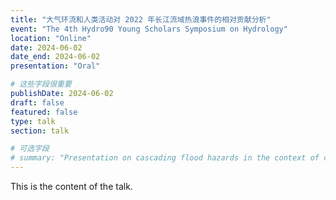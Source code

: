 ```yaml
---
title: "大气环流和人类活动对 2022 年长江流域热浪事件的相对贡献分析"
event: "The 4th Hydro90 Young Scholars Symposium on Hydrology"
location: "Online"
date: 2024-06-02
date_end: 2024-06-02
presentation: "Oral"

# 这些字段很重要
publishDate: 2024-06-02
draft: false
featured: false
type: talk
section: talk

# 可选字段
# summary: "Presentation on cascading flood hazards in the context of climate change."
---
```


This is the content of the talk.